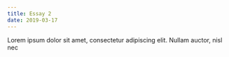 ```yaml
---
title: Essay 2
date: 2019-03-17
---
```

Lorem ipsum dolor sit amet, consectetur adipiscing elit. Nullam auctor, nisl nec